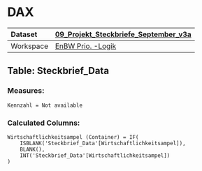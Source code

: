 



# DAX

|Dataset|[09_Projekt_Steckbriefe_September_v3a](./../09_Projekt_Steckbriefe_September_v3a.md)|
| :--- | :--- |
|Workspace|[EnBW Prio. -Logik](../../Workspaces/EnBW-Prio.--Logik.md)|

## Table: Steckbrief_Data

### Measures:


```dax
Kennzahl = Not available
```


### Calculated Columns:


```dax
Wirtschaftlichkeitsampel (Container) = IF(
	ISBLANK('Steckbrief_Data'[Wirtschaftlichkeitsampel]),
	BLANK(),
	INT('Steckbrief_Data'[Wirtschaftlichkeitsampel])
)
```

